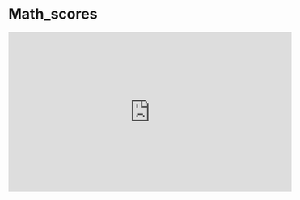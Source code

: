 # Math_scores

<iframe width="560" height="315" src="https://www.youtube.com/embed/80Z9lqbMc4o" frameborder="0" allow="accelerometer; autoplay; encrypted-media; gyroscope; picture-in-picture" allowfullscreen></iframe>
